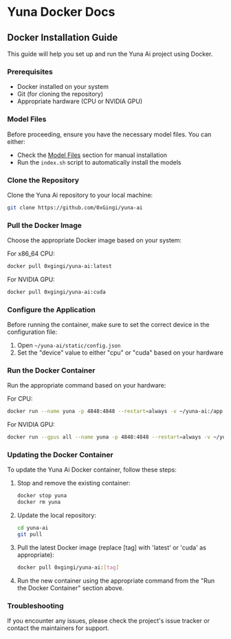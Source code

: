 # Yuna Docker Docs
## Docker Installation Guide

This guide will help you set up and run the Yuna Ai project using Docker.

### Prerequisites

- Docker installed on your system
- Git (for cloning the repository)
- Appropriate hardware (CPU or NVIDIA GPU)

### Model Files

Before proceeding, ensure you have the necessary model files. You can either:
- Check the [Model Files](#model-files) section for manual installation
- Run the `index.sh` script to automatically install the models

### Clone the Repository

Clone the Yuna Ai repository to your local machine:

```bash
git clone https://github.com/0xGingi/yuna-ai
```

### Pull the Docker Image

Choose the appropriate Docker image based on your system:

For x86_64 CPU:
```bash
docker pull 0xgingi/yuna-ai:latest
```

For NVIDIA GPU:
```bash
docker pull 0xgingi/yuna-ai:cuda
```

### Configure the Application

Before running the container, make sure to set the correct device in the configuration file:

1. Open `~/yuna-ai/static/config.json`
2. Set the "device" value to either "cpu" or "cuda" based on your hardware

### Run the Docker Container

Run the appropriate command based on your hardware:

For CPU:
```bash
docker run --name yuna -p 4848:4848 --restart=always -v ~/yuna-ai:/app 0xgingi/yuna-ai:latest
```

For NVIDIA GPU:
```bash
docker run --gpus all --name yuna -p 4848:4848 --restart=always -v ~/yuna-ai:/app 0xgingi/yuna-ai:cuda
```

### Updating the Docker Container

To update the Yuna Ai Docker container, follow these steps:

1. Stop and remove the existing container:
   ```bash
   docker stop yuna
   docker rm yuna
   ```

2. Update the local repository:
   ```bash
   cd yuna-ai
   git pull
   ```

3. Pull the latest Docker image (replace [tag] with 'latest' or 'cuda' as appropriate):
   ```bash
   docker pull 0xgingi/yuna-ai:[tag]
   ```

4. Run the new container using the appropriate command from the "Run the Docker Container" section above.

### Troubleshooting

If you encounter any issues, please check the project's issue tracker or contact the maintainers for support.
